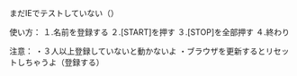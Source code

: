 まだIEでテストしていない（）

使い方：
１.名前を登録する
２.[START]を押す
３.[STOP]を全部押す
４.終わり

注意：
・３人以上登録していないと動かないよ
・ブラウザを更新するとリセットしちゃうよ（登録する）
